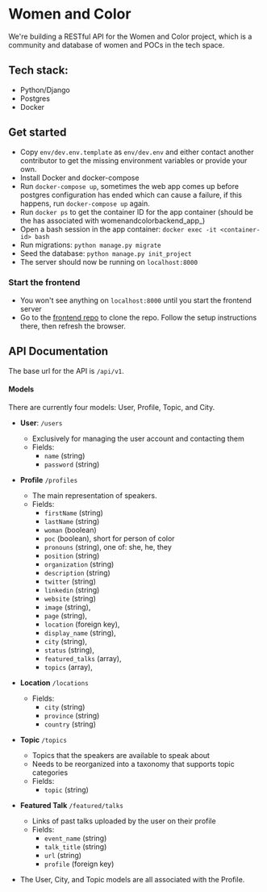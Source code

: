 # Women and Color

We're building a RESTful API for the Women and Color project, which is a community and database of women and POCs in the tech space.

## Tech stack:
- Python/Django
- Postgres
- Docker

## Get started
- Copy `env/dev.env.template` as `env/dev.env` and either contact another contributor to get the missing environment variables or provide your own.
- Install Docker and docker-compose
- Run `docker-compose up`, sometimes the web app comes up before postgres configuration has ended which can cause a failure, if this happens, run `docker-compose up` again.
- Run `docker ps` to get the container ID for the app container (should be the has associated with womenandcolorbackend_app_)
- Open a bash session in the app container: `docker exec -it <container-id> bash`
- Run migrations: `python manage.py migrate`
- Seed the database: `python manage.py init_project`
- The server should now be running on `localhost:8000`

### Start the frontend
- You won't see anything on `localhost:8000` until you start the frontend server
- Go to the [frontend repo][code-frontend] to clone the repo. Follow the setup instructions there, then refresh the browser.

## API Documentation

The base url for the API is `/api/v1`.

#### Models

There are currently four models: User, Profile, Topic, and City.

- **User**: `/users`
  - Exclusively for managing the user account and contacting them
  - Fields:
    - `name` (string)
    - `password` (string)

- **Profile** `/profiles`
  - The main representation of speakers.
  - Fields:
    - `firstName` (string)
    - `lastName` (string)
    - `woman` (boolean)
    - `poc` (boolean), short for person of color
    - `pronouns` (string), one of: she, he, they
    - `position` (string)
    - `organization` (string)
    - `description` (string)
    - `twitter` (string)
    - `linkedin` (string)
    - `website` (string)
    - `image` (string),
    - `page` (string),
    - `location` (foreign key),
    - `display_name` (string),
    - `city` (string),
    - `status` (string),
    - `featured_talks` (array),
    - `topics` (array),
- **Location** `/locations`
  - Fields:
    - `city` (string)
    - `province` (string)
    - `country` (string)
- **Topic** `/topics`
  - Topics that the speakers are available to speak about
  - Needs to be reorganized into a taxonomy that supports topic categories
  - Fields:
    - `topic` (string)
- **Featured Talk** `/featured/talks`
  - Links of past talks uploaded by the user on their profile
  - Fields:
    - `event_name` (string)
    - `talk_title` (string)
    - `url` (string)
    - `profile` (foreign key)
- The User, City, and Topic models are all associated with the Profile.

<!-- Links -->
   [code-frontend]: https://github.com/CivicTechTO/women-and-color-frontend
